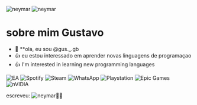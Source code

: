 <!---especial repositorio sobre o github --->

<!---comentario, serve para econder ou ocultar dados --->
 ![neymar](https://i.pinimg.com/originals/d9/ea/b6/d9eab6d4d898967c9f2ed50d6a1df38c.gif)
 ![neymar](https://media3.giphy.com/media/utio7lyz4Ehl6/giphy.gif?cid=6c09b952yjw49mgp6m0xcxkca9xmnx7te8vpdil4bmeuxy2n&ep=v1_gifs_search&rid=giphy.gif&ct=g)
 
# sobre mim **Gustavo**
- 👋 **ola, eu sou @gus._.gb
- :+1: eu estou interessado em aprender novas linguagens de programaçao
- :+1: I'm interested in learning new programming languages
 
![EA](https://img.shields.io/badge/ea-%23000000.svg?style=for-the-badge&logo=ea&logoColor=white)
![Spotify](https://img.shields.io/badge/Spotify-1ED760?style=for-the-badge&logo=spotify&logoColor=white)
![Steam](https://img.shields.io/badge/steam-%23000000.svg?style=for-the-badge&logo=steam&logoColor=white)
![WhatsApp](https://img.shields.io/badge/WhatsApp-25D366?style=for-the-badge&logo=whatsapp&logoColor=white)
![Playstation](https://img.shields.io/badge/Playstation-003791?style=for-the-badge&logo=playstation&logoColor=white)
![Epic Games](https://img.shields.io/badge/epicgames-%23313131.svg?style=for-the-badge&logo=epicgames&logoColor=white)
![nVIDIA](https://img.shields.io/badge/nVIDIA-%2376B900.svg?style=for-the-badge&logo=nVIDIA&logoColor=white)
<!---
Jeanx7/Jeanx7 is a ✨ special ✨ repository because its `README.md` (this file) appears on your GitHub profile.
You can click the Preview link to take a look at your changes.
--->

 escreveu:
![neymar](https://i.pinimg.com/originals/d9/ea/b6/d9eab6d4d898967c9f2ed50d6a1df38c.gif)🧑‍🦽
